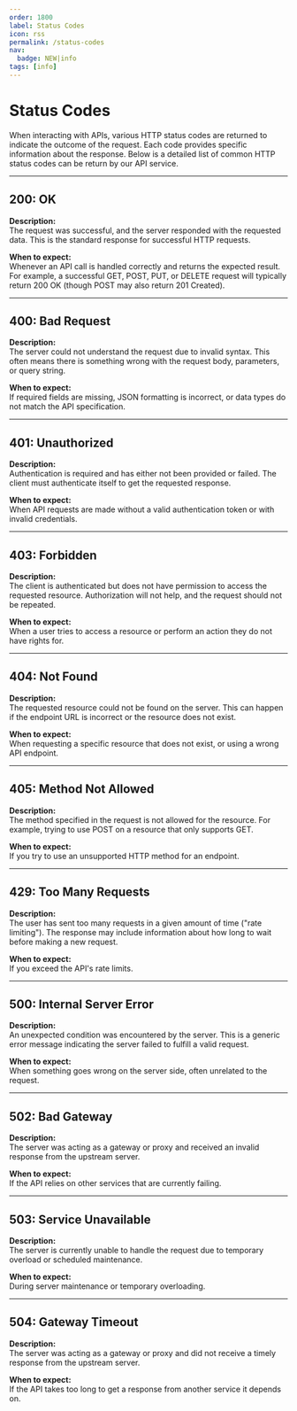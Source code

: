 ```yaml
---
order: 1800
label: Status Codes
icon: rss
permalink: /status-codes
nav:
  badge: NEW|info
tags: [info]
---
```


# Status Codes
When interacting with APIs, various HTTP status codes are returned to indicate the outcome of the request. Each code provides specific information about the response. Below is a detailed list of common HTTP status codes can be return by our API service.

---

## 200: OK

**Description:**  
The request was successful, and the server responded with the requested data. This is the standard response for successful HTTP requests.

**When to expect:**  
Whenever an API call is handled correctly and returns the expected result. For example, a successful GET, POST, PUT, or DELETE request will typically return 200 OK (though POST may also return 201 Created).

---

## 400: Bad Request

**Description:**  
The server could not understand the request due to invalid syntax. This often means there is something wrong with the request body, parameters, or query string.

**When to expect:**  
If required fields are missing, JSON formatting is incorrect, or data types do not match the API specification.

---

## 401: Unauthorized

**Description:**  
Authentication is required and has either not been provided or failed. The client must authenticate itself to get the requested response.

**When to expect:**  
When API requests are made without a valid authentication token or with invalid credentials.

---

## 403: Forbidden

**Description:**  
The client is authenticated but does not have permission to access the requested resource. Authorization will not help, and the request should not be repeated.

**When to expect:**  
When a user tries to access a resource or perform an action they do not have rights for.

---

## 404: Not Found

**Description:**  
The requested resource could not be found on the server. This can happen if the endpoint URL is incorrect or the resource does not exist.

**When to expect:**  
When requesting a specific resource that does not exist, or using a wrong API endpoint.

---

## 405: Method Not Allowed

**Description:**  
The method specified in the request is not allowed for the resource. For example, trying to use POST on a resource that only supports GET.

**When to expect:**  
If you try to use an unsupported HTTP method for an endpoint.

---

## 429: Too Many Requests

**Description:**  
The user has sent too many requests in a given amount of time ("rate limiting"). The response may include information about how long to wait before making a new request.

**When to expect:**  
If you exceed the API's rate limits.

---

## 500: Internal Server Error

**Description:**  
An unexpected condition was encountered by the server. This is a generic error message indicating the server failed to fulfill a valid request.

**When to expect:**  
When something goes wrong on the server side, often unrelated to the request.

---

## 502: Bad Gateway

**Description:**  
The server was acting as a gateway or proxy and received an invalid response from the upstream server.

**When to expect:**  
If the API relies on other services that are currently failing.

---

## 503: Service Unavailable

**Description:**  
The server is currently unable to handle the request due to temporary overload or scheduled maintenance.

**When to expect:**  
During server maintenance or temporary overloading.

---

## 504: Gateway Timeout

**Description:**  
The server was acting as a gateway or proxy and did not receive a timely response from the upstream server.

**When to expect:**  
If the API takes too long to get a response from another service it depends on.
